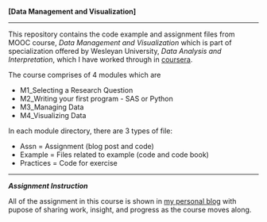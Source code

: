 **[Data Management and Visualization]**

***

This repository contains the code example and assignment files from MOOC course, *Data Management and Visualization* which is part of specialization offered by Wesleyan University, *Data Analysis and Interpretation*, which I have worked through in [coursera](https://www.coursera.org/specializations/data-analysis).

The course comprises of 4 modules which are 
- M1_Selecting a Research Question  
- M2_Writing your first program - SAS or Python  
- M3_Managing Data  
- M4_Visualizing Data  

In each module directory, there are 3 types of file:  
- Assn = Assignment (blog post and code)
- Example = Files related to example (code and code book)  
- Practices = Code for exercise

***

***Assignment Instruction***

All of the assignment in this course is shown in [my personal blog](http://smallpiworld.tumblr.com/) with pupose of sharing work, insight, and progress as the course moves along. 